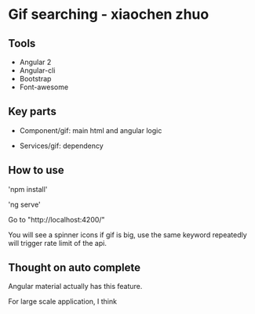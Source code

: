 # Gif searching - xiaochen zhuo


## Tools

- Angular 2
- Angular-cli
- Bootstrap
- Font-awesome

## Key parts

- Component/gif: main html and angular logic

- Services/gif: dependency

## How to use

'npm install'

'ng serve'

Go to "http://localhost:4200/"

You will see a spinner icons if gif is big, use the same keyword repeatedly will trigger rate limit of the api.

## Thought on auto complete

Angular material actually has this feature.

For large scale application, I think 


